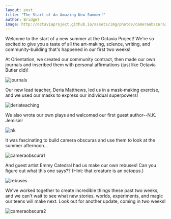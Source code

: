```yaml
---
layout: post
title: "The Start of An Amazing New Summer!"
author: Bridget
image: http://octaviaproject.github.io/assets/img/photos/cameraobscura2.jpg
---
```

Welcome to the start of a new summer at the Octavia Project! We're so excited to give you a taste of all
the art-making, science, writing, and community-building that's happened in our first two weeks!

<!--more-->

At Orientation, we created our community contract, then made our own journals and inscribed them with personal
affirmations (just like Octavia Butler did)!

![journals](http://octaviaproject.github.io/assets/img/photos/journals.jpg)

Our new lead teacher, Deria Matthews, led us in a mask-making exercise, and we used our masks
to express our individual superpowers!

![deriateaching](http://octaviaproject.github.io/assets/img/photos/deriateaching.jpg)

We also wrote our own plays and welcomed our first guest author--N.K. Jemisin!

![nk](http://octaviaproject.github.io/assets/img/photos/nk.jpg)

It was fascinating to build camera obscuras and use them to look at the summer afternoon...

![cameraobscura1](http://octaviaproject.github.io/assets/img/photos/cameraobscura1.jpg)

And guest artist Emmy Catedral had us make our own rebuses! Can you figure out what this one says?? 
(Hint: that creature is an oct<i>opus</i>.)

![rebuses](http://octaviaproject.github.io/img/photos/rebuses.jpg)

We've worked together to create incredible things these past two weeks, and we can't wait to 
see what new stories, worlds, experiments, and magic our teens will make next. Look out for
another update, coming in two weeks!

![cameraobscura2](http://octaviaproject.github.io/assets/img/photos/cameraobscura2.jpg)
